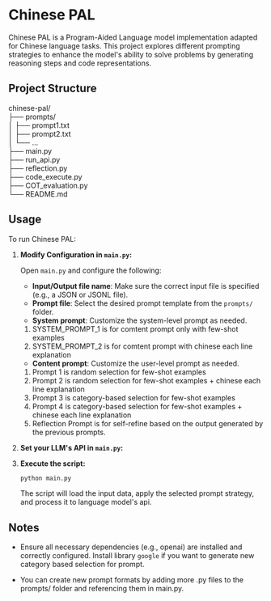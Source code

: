 # Chinese PAL

Chinese PAL is a Program-Aided Language model implementation adapted for Chinese language tasks. This project explores different prompting strategies to enhance the model's ability to solve problems by generating reasoning steps and code representations.

## Project Structure
chinese-pal/\
├── prompts/                  
│   ├── prompt1.txt \
│   ├── prompt2.txt      
│   └── ...               
├── main.py                
├── run_api.py \
├── reflection.py \
├── code_execute.py \
├── COT_evaluation.py \
└── README.md   

## Usage
To run Chinese PAL:
    
1. **Modify Configuration in `main.py`:**

    Open `main.py` and configure the following:
    - **Input/Output file name**: Make sure the correct input file is specified (e.g., a JSON or JSONL file).
    - **Prompt file**: Select the desired prompt template from the `prompts/` folder.
    - **System prompt**: Customize the system-level prompt as needed. 
    1. SYSTEM_PROMPT_1 is for comtent prompt only with few-shot examples
    2. SYSTEM_PROMPT_2 is for comtent prompt with chinese each line explanation
    - **Content prompt**: Customize the user-level prompt as needed. 
    1. Prompt 1 is random selection for few-shot examples
    2. Prompt 2 is random selection for few-shot examples + chinese each line explanation
    3. Prompt 3 is category-based selection for few-shot examples
    4. Prompt 4 is category-based selection for few-shot examples + chinese each line explanation
    5. Reflection Prompt is for self-refine based on the output generated by the previous prompts.

2. **Set your LLM's API in `main.py`:**

3. **Execute the script:**

   ```bash
   python main.py
   ```
   The script will load the input data, apply the selected prompt strategy, and process it to language model's api.

## Notes
- Ensure all necessary dependencies (e.g., openai) are installed and correctly configured. Install library `google` if you want to generate new category based selection for prompt.

- You can create new prompt formats by adding more .py files to the prompts/ folder and referencing them in main.py.